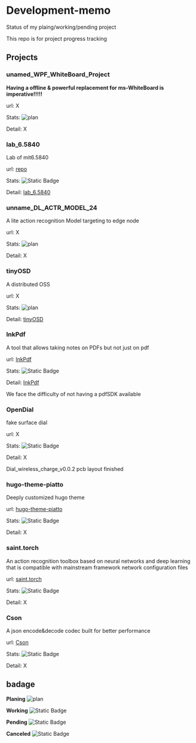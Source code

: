 # Development-memo
Status of my plaing/working/pending project

This repo is for project progress tracking

## Projects

### unamed_WPF_WhiteBoard_Project

**Having a offline & powerful replacement for ms-WhiteBoard is imperative!!!!!**

url: X

Stats: ![plan](https://img.shields.io/badge/Planing-7fb8de)

Detail: X

### lab_6.5840

Lab of mit6.5840

url: [repo](https://github.com/zentialEdwardSu/DistributedSystemLab)

Stats: ![Static Badge](https://img.shields.io/badge/Working-1a7f37)

Detail: [lab_6.5840](lab_6.5840.md)

### unname_DL_ACTR_MODEL_24

A lite action recognition Model targeting to edge node

url: X

Stats: ![plan](https://img.shields.io/badge/Planing-7fb8de)

Detail: X

### tinyOSD

A distributed OSS

url: X

Stats: ![plan](https://img.shields.io/badge/Planing-7fb8de)

Detail: [tinyOSD](tinyOSD.md)

### InkPdf

A tool that allows taking notes on PDFs but not just on pdf

url: [InkPdf](https://github.com/zentialEdwardSu/InkPdf)

Stats: ![Static Badge](https://img.shields.io/badge/Pending-f4de89)

Detail: [InkPdf](InkPdf.md)

We face the difficulty of not having a pdfSDK available

### OpenDial

fake surface dial

url: X

Stats: ![Static Badge](https://img.shields.io/badge/Pending-f4de89)

Detail: X

Dial_wireless_charge_v0.0.2 pcb layout finished

### hugo-theme-piatto

Deeply customized hugo theme

url: [hugo-theme-piatto](https://github.com/zentialEdwardSu/hugo-theme-piatto)

Stats: ![Static Badge](https://img.shields.io/badge/Pending-f4de89)

Detail: X

### saint.torch

An action recognition toolbox based on neural networks and deep learning that is compatible with mainstream framework network configuration files

url: [saint.torch](https://github.com/zentialEdwardSu/saint.torch)

Stats: ![Static Badge](https://img.shields.io/badge/Pending-f4de89)

Detail: X


### Cson

A json encode&decode codec built for better performance

url: [Cson](https://github.com/zentialEdwardSu/Cson)

Stats: ![Static Badge](https://img.shields.io/badge/Pending-f4de89)

Detail: X

## badage

**Planing** ![plan](https://img.shields.io/badge/Planing-7fb8de)

**Working** ![Static Badge](https://img.shields.io/badge/Working-1a7f37)

**Pending** ![Static Badge](https://img.shields.io/badge/Pending-f4de89)

**Canceled** ![Static Badge](https://img.shields.io/badge/Canceled-d91e32)

